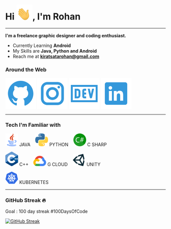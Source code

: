<h1>Hi <img src="Data/wave.gif" width=50 >, I'm Rohan</h1>

---

**I'm a freelance graphic designer and coding enthusiast.**

- Currently Learning **Android**
- My Skills are **Java, Python and Android**
- Reach me at **kiratsatarohan@gmail.com**

### Around the Web

<img src="Data/github.svg"> <img src="Data/instagram.svg"> <img src="Data/devBlog.svg"> <img src="Data/linkedin.svg">

---

### Tech I'm Familiar with

<img src="Data/java.png" width="40" alt="Java"> JAVA&nbsp;&nbsp;&nbsp;&nbsp;<img src="Data/python_logo.png" width="40"> PYTHON&nbsp;&nbsp;&nbsp;&nbsp;<img src="Data/cs.png" width="40"> C SHARP

<img src="Data/cpp_logo.png" width="40"> C++&nbsp;&nbsp;&nbsp;&nbsp;<img src="Data/google-cloud-logo-5.png" width="40"> G CLOUD&nbsp;&nbsp;&nbsp;&nbsp;<img src="Data/unity_logo.png" width="40"> UNITY

<img src="Data/kubernetes.svg" width="40"> KUBERNETES

---

### GitHub Streak &#128293;
Goal : 100 day streak #100DaysOfCode

[![GitHub Streak](https://github-readme-streak-stats.herokuapp.com/?user=rohan-kiratsata)](https://git.io/streak-stats)
